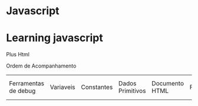 # Javascript

<h1>Learning javascript</h1>

<p>Plus  Html</p>

<table>
    <tr>
        <label>Ordem de Acompanhamento</label>
        <td>Ferramentas de debug</td>
        <td>Variaveis</td>
        <td>Constantes</td>
        <td>Dados Primitivos</td>
        <td>Documento HTML</td>
        <td>Funções</td>
        <td>Objetos</td>
        <td>Trabalhando com Numeros</td>
        <td>Trabalhando com String</td>
        <td>Trabalhando com Array</td>
    </tr>
</table>